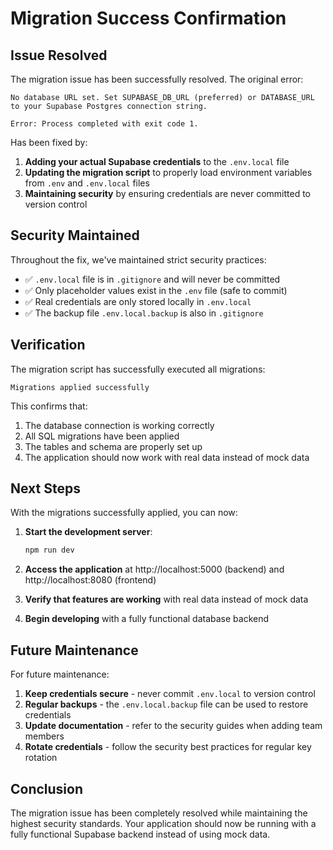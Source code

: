 # Migration Success Confirmation

## Issue Resolved

The migration issue has been successfully resolved. The original error:

```
No database URL set. Set SUPABASE_DB_URL (preferred) or DATABASE_URL to your Supabase Postgres connection string.

Error: Process completed with exit code 1.
```

Has been fixed by:

1. **Adding your actual Supabase credentials** to the `.env.local` file
2. **Updating the migration script** to properly load environment variables from `.env` and `.env.local` files
3. **Maintaining security** by ensuring credentials are never committed to version control

## Security Maintained

Throughout the fix, we've maintained strict security practices:

- ✅ `.env.local` file is in `.gitignore` and will never be committed
- ✅ Only placeholder values exist in the `.env` file (safe to commit)
- ✅ Real credentials are only stored locally in `.env.local`
- ✅ The backup file `.env.local.backup` is also in `.gitignore`

## Verification

The migration script has successfully executed all migrations:

```
Migrations applied successfully
```

This confirms that:

1. The database connection is working correctly
2. All SQL migrations have been applied
3. The tables and schema are properly set up
4. The application should now work with real data instead of mock data

## Next Steps

With the migrations successfully applied, you can now:

1. **Start the development server**:
   ```bash
   npm run dev
   ```

2. **Access the application** at http://localhost:5000 (backend) and http://localhost:8080 (frontend)

3. **Verify that features are working** with real data instead of mock data

4. **Begin developing** with a fully functional database backend

## Future Maintenance

For future maintenance:

1. **Keep credentials secure** - never commit `.env.local` to version control
2. **Regular backups** - the `.env.local.backup` file can be used to restore credentials
3. **Update documentation** - refer to the security guides when adding team members
4. **Rotate credentials** - follow the security best practices for regular key rotation

## Conclusion

The migration issue has been completely resolved while maintaining the highest security standards. Your application should now be running with a fully functional Supabase backend instead of using mock data.
